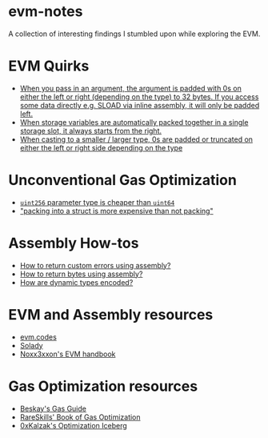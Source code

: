 # evm-notes

A collection of interesting findings I stumbled upon while exploring the EVM.

# EVM Quirks
- [When you pass in an argument, the argument is padded with 0s on either the left or right (depending on the type) to 32 bytes. If you access some data directly e.g. SLOAD via inline assembly, it will only be padded left.](./test/InlineAssemblyPadLeft.t.sol)
- [When storage variables are automatically packed together in a single storage slot, it always starts from the right.](./test/PackRightFirst.t.sol)
- [When casting to a smaller / larger type, 0s are padded or truncated on either the left or right side depending on the type](./test/TypeCasting.t.sol)

# Unconventional Gas Optimization
- [`uint256` parameter type is cheaper than `uint64`](./test/OverflowCheckOnParams.t.sol)
- ["packing into a struct is more expensive than not packing"](./test/StructPacking.t.sol)

# Assembly How-tos
- [How to return custom errors using assembly?](https://soliditylang.org/blog/2021/04/21/custom-errors/)
- [How to return bytes using assembly?](https://ethereum.stackexchange.com/questions/130072/return-bytes-from-inline-assembly)
- [How are dynamic types encoded?](https://docs.soliditylang.org/en/latest/abi-spec.html#use-of-dynamic-types)

# EVM and Assembly resources
- [evm.codes](https://evm.codes)
- [Solady](https://github.com/Vectorized/solady/)
- [Noxx3xxon's EVM handbook](https://noxx3xxon.notion.site/noxx3xxon/The-EVM-Handbook-bb38e175cc404111a391907c4975426d)

# Gas Optimization resources
- [Beskay's Gas Guide](https://github.com/beskay/gas-guide/tree/main)
- [RareSkills' Book of Gas Optimization](https://www.rareskills.io/post/gas-optimization)
- [0xKalzak's Optimization Iceberg](https://snappify.com/view/f9a681c7-834c-467e-b34d-5ad443a893f2)
